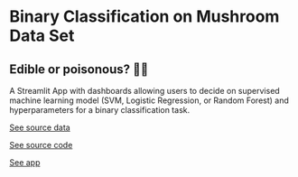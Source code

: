 # Binary Classification on Mushroom Data Set

## Edible or poisonous? 🍄🍴

A Streamlit App with dashboards allowing users to decide on supervised machine learning model (SVM, Logistic Regression, or Random Forest) and hyperparameters for a binary classification task.

[See source data](https://archive.ics.uci.edu/ml/datasets/Mushroom)

[See source code](https://github.com/inespancorbo/Web-Applications/blob/master/Mushrooms-Binary-Class/app.py)

[See app](https://fierce-journey-29902.herokuapp.com)
